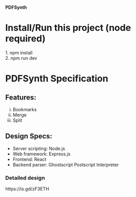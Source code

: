 <strong>PDFSynth</strong>

<h1>Install/Run this project (node required)</h1>
1. npm install<br>
2. npm run dev
<h1>PDFSynth Specification</h1>

<h2>Features:</h2>

<ol type="i">
<li> Bookmarks </li>
<li> Merge </li>
<li> Split </li>
</ol>

<h2>Design Specs:</h2>

<ul>
<li>Server scripting: Node.js</li>
<li>Web framework: Express.js</li>
<li>Frontend: React</li>
<li>Backend parser: Ghostscript Postscript Interpreter</li>
</ul>

<h3>Detailed design</h3>
https://is.gd/zF3ETH

